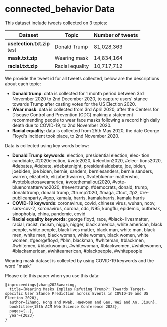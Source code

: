 # connected_behavior Data

This dataset include tweets  collected on 3 topics:

| Dataset | Topic | Number of tweets |
|---|---|---|
| **uselection.txt.zip** <br> test | Donald Trump | 81,028,363 |
| **mask.txt.zip** | Wearing mask | 14,834,164 |
| **racial.txt.zip** | Racial equality | 10,717,712 |

We provide the tweet id for all tweets collected, below are the descriptions about each topic:
- **Donald trump**: data is collected for 1 month period between 3rd November 2020 to 2nd December 2020, to capture users' stance towards Trump after casting votes for the US Election 2020.
- **Wear mask**: data is collected from 3rd April 2020, after the Centers for Disease Control and Prevention (CDC) making a statement recommending people to wear face masks following a record high daily death due to COVID-19, to 2nd November 2020.
- **Racial equality**: data is collected from 25th May 2020, the date George Floyd's incident took place, to 2nd November 2020.

Data is collected using key words below:
- **Donald Trump keywords**: election, presidential election, elec- tion candidate, #2020election, #vote2020, #election2020, #elec- tions2020, #debates, #debate, #debatenight, presidentialdebate, joe, biden, joebiden, joe biden, bernie, sanders, berniesanders, bernie sanders, warren, elizabeth, elizabethwarren, #voteblueno- matterwho, #votebluetosaveamerica, #votethemallout2020, #vote- bluenomatterwho2020, #nevertrump, #democrats, donald, trump, donaldtrump, donald trump, #trump2020, #maga, #tcot, #p2, #re- publicanparty, #gop, kamala, harris, kamalaharris, kamala harris
- **COVID-19 keywords**: coronavirus, covid, chinese virus, wuhan, ncov, sars-cov-2, koronavirus, corona, cdc, N95, kungflu, epidemic, outbreak, sinophobia, china, pandemic, covid
- **Racial equality keywords**: george floyd, race, #black- livesmatter, racial, racist, racism, nigga, nigger, black america, white american, black people, white people, black lives matter, black man, white man, black men, white men, black woman, white woman, black women, white women, #georgefloyd, #blm, blackman, #whiteman, #blackmen, #whitemen, #blackwoman, #whitewoman, #blackwomen, #whitewomen, #blackamerican, #whiteamerican, #blackpeople, #whitepeople

Wearing mask dataset is collected by using COVID-19 keywords and the word "mask"

Please cite this paper when you use this data:
```
@inproceedings{zhang2023wearing,
  title={Wearing Masks Implies Refuting Trump?: Towards Target-specific User Stance Prediction across Events in COVID-19 and US Election 2020},
  author={Zhang, Hong and Kwak, Haewoon and Gao, Wei and An, Jisun},
  booktitle={15th ACM Web Science Conference 2023},
  pages={..},
  year={2023}
}
```
